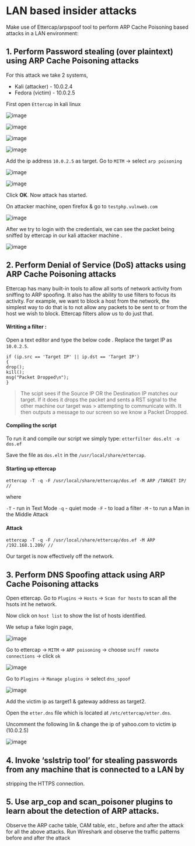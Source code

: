 # LAN based insider attacks


Make use of Ettercap/arpspoof tool to perform ARP Cache Poisoning based attacks in a LAN
environment:

## 1. Perform Password stealing (over plaintext) using ARP Cache Poisoning attacks

For this attack we take 2 systems, 

- Kali (attacker) - 10.0.2.4
- Fedora (victim) - 10.0.2.5

First open `Ettercap` in kali linux

![image](https://user-images.githubusercontent.com/67383098/227707390-3f713cac-ab0d-49cf-b7ff-e9a0eb6071e1.png)

![image](https://user-images.githubusercontent.com/67383098/227707494-dee50bd4-2060-4b37-bc30-cacd7f567ba4.png)

![image](https://user-images.githubusercontent.com/67383098/227707588-259bf7ee-4b21-496f-acd7-bf9524a4b214.png)

![image](https://user-images.githubusercontent.com/67383098/227707616-48f7c6ec-6878-4e60-9140-05e3200411e5.png)

Add the ip address `10.0.2.5` as target.
Go to `MITM` -> select `arp poisoning`

![image](https://user-images.githubusercontent.com/67383098/227707736-b39fa6b7-5042-4297-8b85-0929575b5b16.png)

![image](https://user-images.githubusercontent.com/67383098/227707796-8adc7383-2049-4771-afdc-91a11afa2c4f.png)

Click **OK**. Now attack has started.

On attacker machine, open firefox & go to `testphp.vulnweb.com`

![image](https://user-images.githubusercontent.com/67383098/227707932-689b2035-4be9-4364-ace1-30abbe179712.png)

After we try to login with the credentials, we can see the packet being sniffed by ettercap in our kali attacker machine .

![image](https://user-images.githubusercontent.com/67383098/227708010-ebe6e2e4-8b17-4e59-acb5-67eb593e0326.png)




## 2. Perform Denial of Service (DoS) attacks using ARP Cache Poisoning attacks

Ettercap has many built-in tools to allow all sorts of network activity from sniffing to ARP spoofing. It also has the ability to use filters to focus its activity. For example, we want to block a host from the network, the simplest way to do that is to not allow any packets to be sent to or from the host we wish to block. Ettercap filters allow us to do just that.

#### Wrtiting a filter :

Open a text editor and type the below code . Replace the target IP as `10.0.2.5`.

```
if (ip.src == 'Target IP' || ip.dst == 'Target IP')
{
drop();
kill();
msg("Packet Dropped\n");
}
```
> The scipt sees if the Source IP OR  the Destination IP matches our target. If it does it drops the packet and sents a RST signal to the other machine our target was > attempting to communicate with. It then outputs a message to our screen so we know a Packet Dropped.

#### Compiling the script

To run it and compile our script we simply type: `etterfilter dos.elt -o dos.ef`

Save the file as `dos.elt` in the `/usr/local/share/ettercap`.

#### Starting up ettercap

`ettercap -T -q -F /usr/local/share/ettercap/dos.ef -M ARP /TARGET IP/ //`

where

`-T` - run in Text Mode
`-q` - quiet mode 
`-F` - to load a filter
`-M` - to run a Man in the Middle Attack

#### Attack

`ettercap -T -q -F /usr/local/share/ettercap/dos.ef -M ARP /192.168.1.209/ //`

Our target is now effectively off the network.




## 3. Perform DNS Spoofing attack using ARP Cache Poisoning attacks

Open ettercap. Go to `Plugins` -> `Hosts` -> `Scan for hosts` to scan all the hsots int he network.

Now click on `host list` to show the list of hosts identified.



We setup a fake login page,

![image](https://user-images.githubusercontent.com/67383098/227728008-785f27a3-e5f3-438f-830d-ec8e761bea37.png)

Go to ettercap -> `MITM` -> `ARP poisoning` -> choose `sniff remote connections` -> click `ok`

![image](https://user-images.githubusercontent.com/67383098/227728129-c06a3d1e-ef8e-4e8d-bb12-eaa9eb31b44b.png)


Go to `Plugins` -> `Manage plugins` -> select `dns_spoof`


![image](https://user-images.githubusercontent.com/67383098/227728270-fd182644-d418-4e93-806f-219cd9ca2366.png)

Add the victim ip as target1 & gateway address as target2.

Open the `etter.dns` file which is located at `/etc/ettercap/etter.dns`.

Uncomment the following lin & change the ip of yahoo.com to victim ip (10.0.2.5)

![image](https://user-images.githubusercontent.com/67383098/227729806-2c372a4b-f036-48ef-9c7c-23acb77bf5d9.png)



## 4. Invoke ‘sslstrip tool’ for stealing passwords from any machine that is connected to a LAN by
stripping the HTTPS connection.

## 5. Use arp_cop and scan_poisoner plugins to learn about the detection of ARP attacks.


Observe the ARP cache table, CAM table, etc., before and after the attack for all the above attacks. Run
Wireshark and observe the traffic patterns before and after the attack
